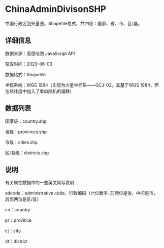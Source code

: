 # ChinaAdminDivisonSHP
中国行政区划矢量图，Shapefile格式，共四级：国家、省、市、区/县。

## 详细信息
数据来源：高德地图 JavaScript API

获取时间：2020-06-03

数据格式：Shapefile

坐标系统：WGS 1984（实际为火星坐标系——GCJ-02，其基于WGS 1984，但在经纬度中加入了看似随机的偏移）


## 数据列表
国家级：country.shp

省级：provinces.shp

市级：cities.shp

区/县级：districts.shp

## 说明
有关属性数据中的一些英文简写说明

adcode：administrative code，行政编码（六位数字, 前两位是省，中间是市，后面两位是区/县）

cn：country

pr：province

ct：city

dt：district


